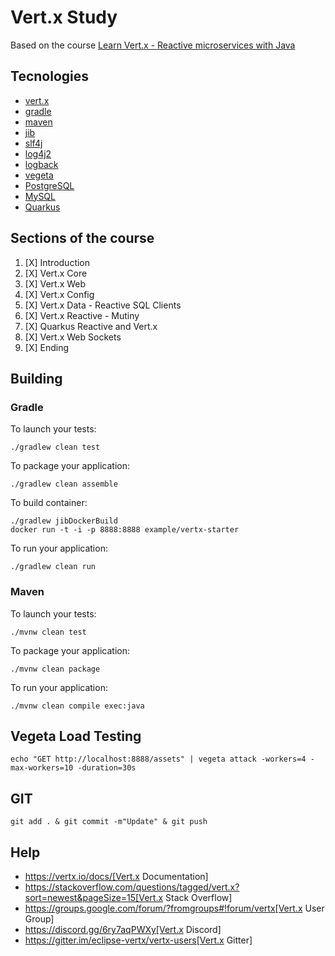 # Vert.x Study

Based on the course [Learn Vert.x - Reactive microservices with Java](https://www.udemy.com/course/reactive-web-applications-with-vertx-and-vuejs)

## Tecnologies

* [vert.x](https://vertx.io/)
* [gradle](https://gradle.org/)
* [maven](https://maven.apache.org/)
* [jib](https://github.com/GoogleContainerTools/jib)
* [slf4j](https://www.slf4j.org/)
* [log4j2](https://logging.apache.org/log4j/2.x/)
* [logback](https://logback.qos.ch/)
* [vegeta](https://github.com/tsenart/vegeta)
* [PostgreSQL](https://www.postgresql.org/)
* [MySQL](https://www.mysql.com/)
* [Quarkus](https://quarkus.io/)

## Sections of the course
1. [X] Introduction
2. [X] Vert.x Core
3. [X] Vert.x Web
4. [X] Vert.x Config
5. [X] Vert.x Data - Reactive SQL Clients
6. [X] Vert.x Reactive - Mutiny
7. [X] Quarkus Reactive and Vert.x
8. [X] Vert.x Web Sockets
9. [X] Ending

## Building

### Gradle
To launch your tests:
```
./gradlew clean test
```

To package your application:
```
./gradlew clean assemble
```

To build container:
```
./gradlew jibDockerBuild
docker run -t -i -p 8888:8888 example/vertx-starter
```

To run your application:
```
./gradlew clean run
```

### Maven

To launch your tests:
```
./mvnw clean test
```

To package your application:
```
./mvnw clean package
```

To run your application:
```
./mvnw clean compile exec:java
```

## Vegeta Load Testing

`echo "GET http://localhost:8888/assets" | vegeta attack -workers=4 -max-workers=10 -duration=30s`

## GIT

``
git add . & git commit -m"Update" & git push
``

## Help

* https://vertx.io/docs/[Vert.x Documentation]
* https://stackoverflow.com/questions/tagged/vert.x?sort=newest&pageSize=15[Vert.x Stack Overflow]
* https://groups.google.com/forum/?fromgroups#!forum/vertx[Vert.x User Group]
* https://discord.gg/6ry7aqPWXy[Vert.x Discord]
* https://gitter.im/eclipse-vertx/vertx-users[Vert.x Gitter]
